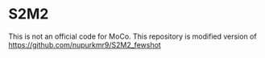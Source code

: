 # S2M2
This is not an official code for MoCo. This repository is modified version of https://github.com/nupurkmr9/S2M2_fewshot
